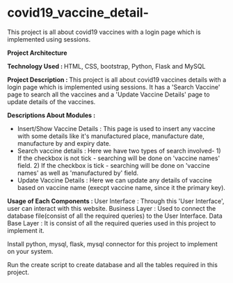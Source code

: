 # covid19_vaccine_detail-

This project is all about covid19 vaccines with a login page which is implemented using sessions.

<b> Project Architecture </b> 

<b> Technology Used : </b> HTML, CSS, bootstrap, Python, Flask and MySQL

<b> Project Description : </b> This project is all about covid19 vaccines details with a login page which is implemented using sessions. It has a 'Search Vaccine' page to search all the vaccines and a 'Update Vaccine Details' page to update details of the vaccines.

<b> Descriptions About Modules : </b>
<ul>
  <li>Insert/Show Vaccine Details : This page is used to insert any vaccine with some details like it's manufactured place, manufacture date, manufacture by and expiry date.</li>
  <li>Search vaccine details : Here we have two types of search involved-
                            1) If the checkbox is not tick - searching will be done on 'vaccine names' field.
                            2) If the checkbox is tick - searching will be done on 'vaccine names' as well as 'manufactured by' field.</li>
  <li>Update Vaccine Details : Here we can update any details of vaccine based on vaccine name (execpt vaccine name, since it the primary key).</li>
</ul>
<b> Usage of Each Components : </b>
User Interface : Through this 'User Interface', user can interact with this website.
Business Layer : Used to connect the database file(consist of all the required queries) to the User Interface.
Data Base Layer : It is consist of all the required queries used in this project to implement it.


Install python, mysql, flask, mysql connector for this project to implement on your system.

Run the create script to create database and all the tables required in this project.
